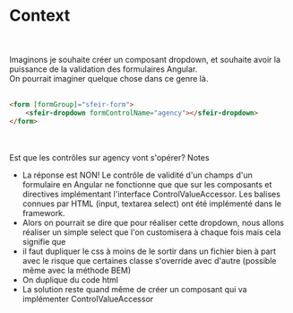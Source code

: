 <!-- .slide: class="sfeir-basic-slide with-code" -->
# Context
<br><br>
Imaginons je souhaite créer un composant dropdown, et souhaite avoir la puissance de la validation des formulaires Angular.
<br>
On pourrait imaginer quelque chose dans ce genre là.
<br><br>
```html
<form [formGroup]="sfeir-form">
    <sfeir-dropdown formControlName="agency"></sfeir-dropdown>
</form>
```
<!-- .element: class="big-code" -->
<br><br>
<span class="important center">Est que les contrôles sur agency vont s'opérer? </span>
Notes
- La réponse est NON! Le contrôle de validité d'un champs d'un formulaire en Angular ne fonctionne que que sur les composants et directives implémentant l'interface ControlValueAccessor. Les balises connues par HTML (input, textarea select) ont été implémenté dans le framework.
- Alors on pourrait se dire que pour réaliser cette dropdown, nous allons réaliser un simple select que l'on customisera à chaque fois mais cela signifie que
 - il faut dupliquer le css à moins de le sortir dans un fichier bien à part avec le risque que certaines classe s'override avec d'autre (possible même avec la méthode BEM)
 - On duplique du code html
- La solution reste quand même de créer un composant qui va implémenter ControlValueAccessor
